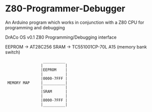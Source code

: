 # Z80-Programmer-Debugger
An Arduino program which works in conjunction with a Z80 CPU for programming and debugging


DrACo OS v0.1
  Z80 Programming/Debugging interface
  
  EEPROM -> AT28C256
    SRAM -> TC551001CP-70L
    A15 (memory bank switch)

                     __________
                    |          |
                    |EEPROM    |
                    |          |
                    |0000-7FFF |
     MEMORY MAP     |__________|
                    |          |
                    |SRAM      |
                    |          |
                    |8000-7FFF |
                    |__________|
                    
                    
